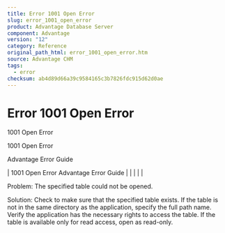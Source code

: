 ```yaml
---
title: Error 1001 Open Error
slug: error_1001_open_error
product: Advantage Database Server
component: Advantage
version: "12"
category: Reference
original_path_html: error_1001_open_error.htm
source: Advantage CHM
tags:
  - error
checksum: ab4d89d66a39c9584165c3b7826fdc915d62d0ae
---
```


# Error 1001 Open Error

1001 Open Error

1001 Open Error

Advantage Error Guide

| 1001 Open Error  Advantage Error Guide |  |  |  |  |

Problem: The specified table could not be opened.

Solution: Check to make sure that the specified table exists. If the table is not in the same directory as the application, specify the full path name. Verify the application has the necessary rights to access the table. If the table is available only for read access, open as read-only.
